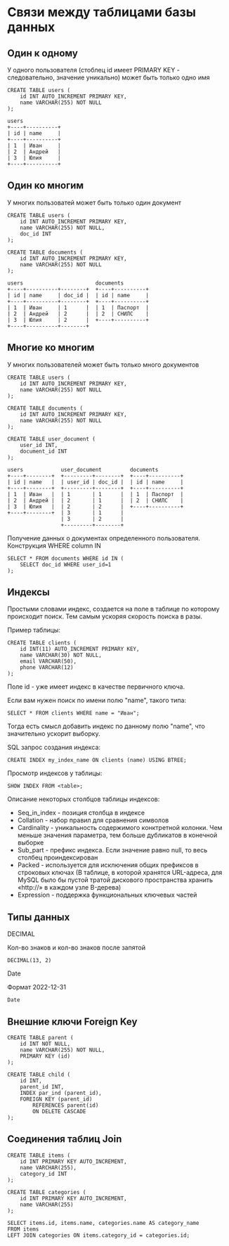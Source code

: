 # Связи между таблицами базы данных

## Один к одному

У одного пользователя (стоблец id имеет PRIMARY KEY - следовательно, значение
уникально) может быть только одно имя

    CREATE TABLE users (
        id INT AUTO_INCREMENT PRIMARY KEY,
        name VARCHAR(255) NOT NULL
    );

    users
    +----+----------+
    | id | name     |
    +----+----------+
    | 1  | Иван     |
    | 2  | Андрей   |
    | 3  | Юлия     |
    +----+----------+

## Один ко многим

У многих пользоватей может быть только один документ

    CREATE TABLE users (
        id INT AUTO_INCREMENT PRIMARY KEY,
        name VARCHAR(255) NOT NULL,
        doc_id INT
    );

    CREATE TABLE documents (
        id INT AUTO_INCREMENT PRIMARY KEY,
        name VARCHAR(255) NOT NULL
    );

    users                       documents
    +----+----------+--------+  +----+----------+
    | id | name     | doc_id |  | id | name     |
    +----+----------+--------+  +----+----------+
    | 1  | Иван     | 1      |  | 1  | Паспорт  |
    | 2  | Андрей   | 2      |  | 2  | СНИЛС    |
    | 3  | Юлия     | 2      |  +----+----------+
    +----+----------+--------+

## Многие ко многим

У многих пользователей может быть только много документов

    CREATE TABLE users (
        id INT AUTO_INCREMENT PRIMARY KEY,
        name VARCHAR(255) NOT NULL
    );

    CREATE TABLE documents (
        id INT AUTO_INCREMENT PRIMARY KEY,
        name VARCHAR(255) NOT NULL
    );

    CREATE TABLE user_document (
        user_id INT,
        document_id INT
    );

    users            user_document         documents
    +----+--------+  +---------+--------+  +----+----------+
    | id | name   |  | user_id | doc_id |  | id | name     |
    +----+--------+  +---------+--------+  +----+----------+
    | 1  | Иван   |  | 1       | 1      |  | 1  | Паспорт  |
    | 2  | Андрей |  | 2       | 1      |  | 2  | СНИЛС    |
    | 3  | Юлия   |  | 2       | 2      |  +----+----------+
    +----+--------+  | 3       | 1      |
                     | 3       | 2      |
                     +---------+--------+

Получение данных о документах определенного пользователя. Конструкция WHERE
column IN

    SELECT * FROM documents WHERE id IN (
        SELECT doc_id WHERE user_id=1
    );

## Индексы

Простыми словами индекс, создается на поле в таблице по которому происходит
поиск. Тем самым ускоряя скорость поиска в разы.

Пример таблицы:

    CREATE TABLE clients (
        id INT(11) AUTO_INCREMENT PRIMARY KEY,
        name VARCHAR(30) NOT NULL,
        email VARCHAR(50),
        phone VARCHAR(12)
    );

Поле id - уже имеет индекс в качестве первичного ключа.

Если вам нужен поиск по имени полю "name", такого типа:

    SELECT * FROM clients WHERE name = "Иван";

Тогда есть смысл добавить индекс по данному полю "name", что значительно
ускорит выборку.

SQL запрос создания индекса:

    CREATE INDEX my_index_name ON clients (name) USING BTREE;

Просмотр индексов у таблицы:

    SHOW INDEX FROM <table>;

Описание некоторых столбцов таблицы индексов:

-   Seq_in_index - позиция столбца в индексе
-   Collation - набор правил для сравнения символов
-   Cardinality - уникальность содержимого конктретной колонки. Чем меньше
    значения параметра, тем больше дубликатов в конечной выборке
-   Sub_part - префикс индекса. Если значение равно null, то весь столбец
    проиндексирован
-   Packed - используется для исключения общих префиксов в строковых ключах
    (В таблице, в которой хранятся URL-адреса, для MySQL было бы пустой тратой
    дискового пространства хранить «http://» в каждом узле B-дерева)
-   Expression - поддержка функциональных ключевых частей

## Типы данных

DECIMAL

Кол-во знаков и кол-во знаков после запятой

    DECIMAL(13, 2)

Date

Формат 2022-12-31

    Date

## Внешние ключи Foreign Key 

    CREATE TABLE parent (
        id INT NOT NULL,
        name VARCHAR(255) NOT NULL,
        PRIMARY KEY (id)
    );

    CREATE TABLE child (
        id INT,
        parent_id INT,
        INDEX par_ind (parent_id),
        FOREIGN KEY (parent_id)
            REFERENCES parent(id)
            ON DELETE CASCADE
    );

## Соединения таблиц Join 

    CREATE TABLE items (
        id INT PRIMARY KEY AUTO_INCREMENT,
        name VARCHAR(255),
        category_id INT
    );

    CREATE TABLE categories (
        id INT PRIMARY KEY AUTO_INCREMENT,
        name VARCHAR(255)
    );

    SELECT items.id, items.name, categories.name AS category_name
    FROM items
    LEFT JOIN categories ON items.category_id = categories.id;
